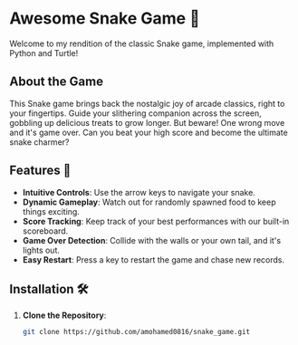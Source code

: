 # Awesome Snake Game 🐍

Welcome to my rendition of the classic Snake game, implemented with Python and Turtle!

## About the Game

This Snake game brings back the nostalgic joy of arcade classics, right to your fingertips. Guide your slithering companion across the screen, gobbling up delicious treats to grow longer. But beware! One wrong move and it's game over. Can you beat your high score and become the ultimate snake charmer?

## Features 🚀

- **Intuitive Controls**: Use the arrow keys to navigate your snake.
- **Dynamic Gameplay**: Watch out for randomly spawned food to keep things exciting.
- **Score Tracking**: Keep track of your best performances with our built-in scoreboard.
- **Game Over Detection**: Collide with the walls or your own tail, and it's lights out.
- **Easy Restart**: Press a key to restart the game and chase new records.

## Installation 🛠️

1. **Clone the Repository**:

   ```bash
   git clone https://github.com/amohamed0816/snake_game.git
